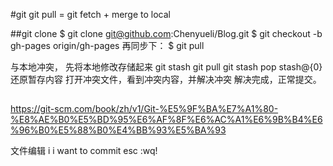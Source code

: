 #git
git pull = git fetch + merge to local


##git clone
$ git clone git@github.com:Chenyueli/Blog.git
$ git checkout -b gh-pages origin/gh-pages
再同步下：
$ git pull

与本地冲突， 先将本地修改存储起来
git stash 
git pull 
git stash pop stash@{0} 还原暂存内容
打开冲突文件，看到冲突内容，并解决冲突
解决完成，正常提交。




##
https://git-scm.com/book/zh/v1/Git-%E5%9F%BA%E7%A1%80-%E8%AE%B0%E5%BD%95%E6%AF%8F%E6%AC%A1%E6%9B%B4%E6%96%B0%E5%88%B0%E4%BB%93%E5%BA%93


文件编辑
i
i want to commit
esc
:wq!